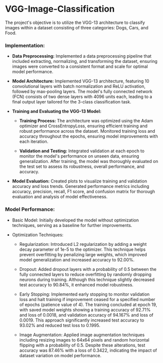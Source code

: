# VGG-Image-Classification
The project's objective is to utilize the VGG-13 architecture to classify images within a dataset consisting of three categories: Dogs, Cars, and Food.

### Implementation:

- **Data Preprocessing:** Implemented a data preprocessing pipeline that included extracting, normalizing, and transforming the dataset, ensuring images were converted to a consistent format and scale for optimal model performance.

- **Model Architecture:** Implemented VGG-13 architecture, featuring 10 convolutional layers with batch normalization and ReLU activation, followed by max-pooling layers. The model's fully connected network (FCN) consists of two dense layers with 4096 units each, leading to a final output layer tailored for the 3-class classification task. 

- **Training and Evaluating the VGG-13 Model:**
  - **Training Process:** The architecture was optimized using the Adam optimizer and CrossEntropyLoss, ensuring efficient training and robust performance across the dataset. Monitored training loss and accuracy throughout the epochs, ensuring model improvements with each iteration.

  - **Validation and Testing:**  Integrated validation at each epoch to monitor the model's performance on unseen data, ensuring generalization. After training, the model was thoroughly evaluated on the test set to assess its robustness, overall performance, and accuracy.

- **Model Evaluation:** Created plots to visualize training and validation accuracy and loss trends. Generated performance metrics including accuracy, precision, recall, F1 score, and confusion matrix for thorough evaluation and analysis of model effectiveness.


### Model Performance:
- Basic Model: Initially developed the model without optimization techniques, serving as a baseline for further improvements.

- Optimization Techniques:

  - Regularization: Introduced L2 regularization by adding a weight decay parameter of 1e-5 to the optimizer. This technique helps prevent overfitting by penalizing large weights, which improved model generalization and increased accuracy to 92.00%.

  - Dropout: Added dropout layers with a probability of 0.5 between the fully connected layers to reduce overfitting by randomly dropping neurons during training. Although this technique slightly decreased test accuracy to 90.84%, it enhanced model robustness.

  - Early Stopping: Implemented early stopping to monitor validation loss and halt training if improvement ceased for a specified number of epochs (patience value of 4). The training concluded at epoch 19, with saved model weights showing a training accuracy of 92.71% and loss of 0.0018, and validation accuracy of 94.167% and loss of 0.0019. This approach significantly increased test accuracy to 93.02% and reduced test loss to 0.1995.

  - Image Augmentation: Applied image augmentation techniques including resizing images to 64x64 pixels and random horizontal flipping with a probability of 0.5. Despite these alterations, test accuracy was 87.46% with a loss of 0.3422, indicating the impact of dataset variation on model performance.
